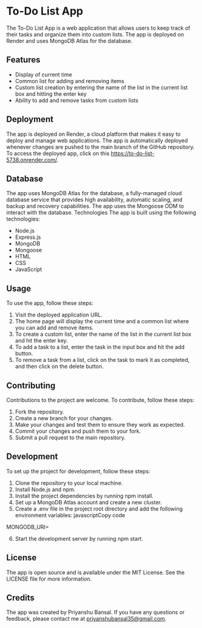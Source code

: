 # To-Do List App
The To-Do List App is a web application that allows users to keep track of their tasks and organize them into custom lists. The app is deployed on Render and uses MongoDB Atlas for the database.
## Features
*	Display of current time
*	Common list for adding and removing items
*	Custom list creation by entering the name of the list in the current list box and hitting the enter key
*	Ability to add and remove tasks from custom lists
## Deployment
The app is deployed on Render, a cloud platform that makes it easy to deploy and manage web applications. The app is automatically deployed whenever changes are pushed to the main branch of the GitHub repository.
To access the deployed app, click on this https://to-do-list-5738.onrender.com/.
## Database
The app uses MongoDB Atlas for the database, a fully-managed cloud database service that provides high availability, automatic scaling, and backup and recovery capabilities. The app uses the Mongoose ODM to interact with the database.
Technologies
The app is built using the following technologies:
*	Node.js
*	Express.js
*	MongoDB
*	Mongoose
*	HTML
*	CSS
*	JavaScript
## Usage
To use the app, follow these steps:
1.	Visit the deployed application URL.
2.	The home page will display the current time and a common list where you can add and remove items.
3.	To create a custom list, enter the name of the list in the current list box and hit the enter key.
4.	To add a task to a list, enter the task in the input box and hit the add button.
5.	To remove a task from a list, click on the task to mark it as completed, and then click on the delete button.
## Contributing
Contributions to the project are welcome. To contribute, follow these steps:
1.	Fork the repository.
2.	Create a new branch for your changes.
3.	Make your changes and test them to ensure they work as expected.
4.	Commit your changes and push them to your fork.
5.	Submit a pull request to the main repository.
## Development
To set up the project for development, follow these steps:
1.	Clone the repository to your local machine.
2.	Install Node.js and npm.
3.	Install the project dependencies by running npm install.
4.	Set up a MongoDB Atlas account and create a new cluster.
5.	Create a .env file in the project root directory and add the following environment variables:
javascriptCopy code

MONGODB_URI=<your MongoDB Atlas connection string> 

6.	Start the development server by running npm start.

## License
The app is open source and is available under the MIT License. See the LICENSE file for more information.

## Credits
The app was created by Priyanshu Bansal. If you have any questions or feedback, please contact me at priyanshubansal35@gmail.com.

